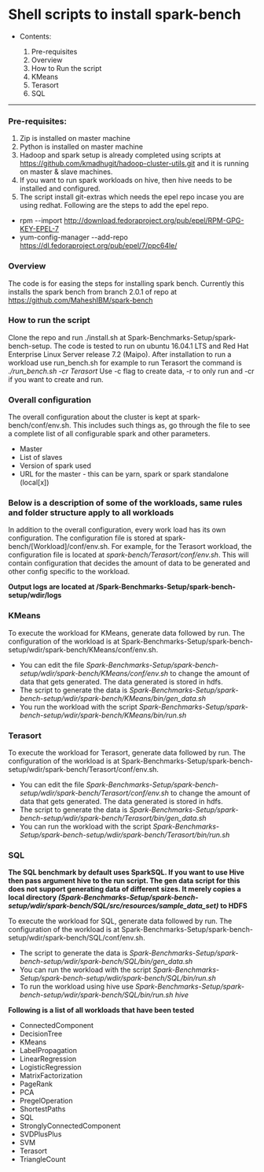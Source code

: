# Shell scripts to install spark-bench #

- Contents:

  1. Pre-requisites
  2. Overview
  3. How to Run the script
  4. KMeans
  5. Terasort
  6. SQL

---

### Pre-requisites:
1. Zip is installed on master machine 
2. Python is installed on master machine
3. Hadoop and spark setup is already completed using scripts at https://github.com/kmadhugit/hadoop-cluster-utils.git  and it is running on master & slave machines.
4. If you want to run spark workloads on hive, then hive needs to be installed and configured.
5. The script install git-extras which needs the epel repo incase you are using redhat. Following are the steps to add the epel repo.
 - rpm --import http://download.fedoraproject.org/pub/epel/RPM-GPG-KEY-EPEL-7
 - yum-config-manager --add-repo https://dl.fedoraproject.org/pub/epel/7/ppc64le/

### Overview ###

The code is for easing the steps for installing spark bench. Currently this installs the spark bench from branch 2.0.1 of repo at https://github.com/MaheshIBM/spark-bench 

### How to run the script ###
Clone the repo and run ./install.sh at Spark-Benchmarks-Setup/spark-bench-setup. The code is tested to run on ubuntu 16.04.1 LTS and Red Hat Enterprise Linux Server release 7.2 (Maipo).
After installation to run a workload use run_bench.sh for example to run Terasort the command is *./run_bench.sh -cr Terasort*
Use -c flag to create data, -r to only run and -cr if you want to create and run.

### Overall configuration ###
The overall configuration about the cluster is kept at spark-bench/conf/env.sh.
This includes such things as, go through the file to see a complete list of all configurable spark and other parameters.
- Master
- List of slaves
- Version of spark used
- URL for the master - this can be yarn, spark or spark standalone (local[x])

### Below is a description of some of the workloads, same rules and folder structure apply to all workloads ###
In addition to the overall configuration, every work load has its own configuration.
The configuration file is stored at spark-bench/[Workload]/conf/env.sh. For example, for the Terasort workload, the configuration file is located at *spark-bench/Terasort/conf/env.sh*. This will contain configuration that decides the amount of data to be generated and other config specific to the workload.

**Output logs are located at /Spark-Benchmarks-Setup/spark-bench-setup/wdir/logs**

### KMeans ###
To execute the workload for KMeans, generate data followed by run. The configuration of the workload is at Spark-Benchmarks-Setup/spark-bench-setup/wdir/spark-bench/KMeans/conf/env.sh.
- You can edit the file *Spark-Benchmarks-Setup/spark-bench-setup/wdir/spark-bench/KMeans/conf/env.sh* to change the amount of data that gets generated. The data generated is stored in hdfs.
- The script to generate the data is *Spark-Benchmarks-Setup/spark-bench-setup/wdir/spark-bench/KMeans/bin/gen_data.sh*
- You run the workload with the script *Spark-Benchmarks-Setup/spark-bench-setup/wdir/spark-bench/KMeans/bin/run.sh*

### Terasort ###

To execute the workload for Terasort, generate data followed by run. The configuration of the workload is at Spark-Benchmarks-Setup/spark-bench-setup/wdir/spark-bench/Terasort/conf/env.sh.
- You can edit the file *Spark-Benchmarks-Setup/spark-bench-setup/wdir/spark-bench/Terasort/conf/env.sh* to change the amount of data that gets generated. The data generated is stored in hdfs.
- The script to generate the data is *Spark-Benchmarks-Setup/spark-bench-setup/wdir/spark-bench/Terasort/bin/gen_data.sh*
- You can run the workload with the script *Spark-Benchmarks-Setup/spark-bench-setup/wdir/spark-bench/Terasort/bin/run.sh*

### SQL ###
**The SQL benchmark by default uses SparkSQL. If you want to use Hive then pass argument hive to the run script. The gen data script for this does not support generating data of different sizes. It merely copies a local directory *(Spark-Benchmarks-Setup/spark-bench-setup/wdir/spark-bench/SQL/src/resources/sample_data_set)* to HDFS**

To execute the workload for SQL, generate data followed by run. The configuration of the workload is at Spark-Benchmarks-Setup/spark-bench-setup/wdir/spark-bench/SQL/conf/env.sh.
- The script to generate the data is *Spark-Benchmarks-Setup/spark-bench-setup/wdir/spark-bench/SQL/bin/gen_data.sh*
- You can run the workload with the script *Spark-Benchmarks-Setup/spark-bench-setup/wdir/spark-bench/SQL/bin/run.sh*
- To run the workload using hive use *Spark-Benchmarks-Setup/spark-bench-setup/wdir/spark-bench/SQL/bin/run.sh hive*

**Following is a list of all workloads that have been tested**
 - ConnectedComponent
 - DecisionTree
 - KMeans
 - LabelPropagation
 - LinearRegression
 - LogisticRegression
 - MatrixFactorization
 - PageRank
 - PCA
 - PregelOperation
 - ShortestPaths
 - SQL
 - StronglyConnectedComponent
 - SVDPlusPlus
 - SVM
 - Terasort
 - TriangleCount

